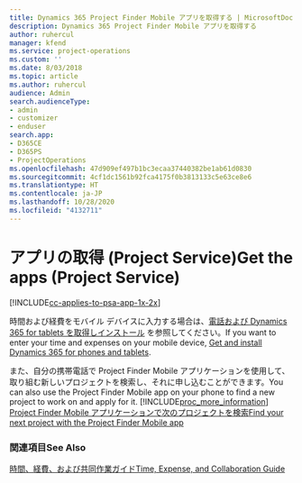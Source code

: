 ```yaml
---
title: Dynamics 365 Project Finder Mobile アプリを取得する | MicrosoftDocs
description: Dynamics 365 Project Finder Mobile アプリを取得する
author: ruhercul
manager: kfend
ms.service: project-operations
ms.custom: ''
ms.date: 8/03/2018
ms.topic: article
ms.author: ruhercul
audience: Admin
search.audienceType:
- admin
- customizer
- enduser
search.app:
- D365CE
- D365PS
- ProjectOperations
ms.openlocfilehash: 47d909ef497b1bc3ecaa37440382be1ab61d0830
ms.sourcegitcommit: 4cf1dc1561b92fca4175f0b3813133c5e63ce8e6
ms.translationtype: HT
ms.contentlocale: ja-JP
ms.lasthandoff: 10/28/2020
ms.locfileid: "4132711"
---
```

# <a name="get-the-apps-project-service"></a><span data-ttu-id="7e9ca-103">アプリの取得 (Project Service)</span><span class="sxs-lookup"><span data-stu-id="7e9ca-103">Get the apps (Project Service)</span></span>

[!INCLUDE[cc-applies-to-psa-app-1x-2x](../includes/cc-applies-to-psa-app-1x-2x.md)]

<span data-ttu-id="7e9ca-104">時間および経費をモバイル デバイスに入力する場合は、[電話および Dynamics 365 for tablets を取得しインストール](https://docs.microsoft.com/dynamics365/mobile-app/dynamics-365-phones-tablets-users-guide) を参照してください。</span><span class="sxs-lookup"><span data-stu-id="7e9ca-104">If you want to enter your time and expenses on your mobile device, [Get and install Dynamics 365 for phones and tablets](https://docs.microsoft.com/dynamics365/mobile-app/dynamics-365-phones-tablets-users-guide).</span></span>  
  
 <span data-ttu-id="7e9ca-105">また、自分の携帯電話で Project Finder Mobile アプリケーションを使用して、取り組む新しいプロジェクトを検索し、それに申し込むことができます。</span><span class="sxs-lookup"><span data-stu-id="7e9ca-105">You can also use the Project Finder Mobile app on your phone to find a new project to work on and apply for it.</span></span> [!INCLUDE[proc_more_information](../includes/proc-more-information.md)] <span data-ttu-id="7e9ca-106">[Project Finder Mobile アプリケーションで次のプロジェクトを検索](../psa/find-next-project-finder-mobile-app.md)</span><span class="sxs-lookup"><span data-stu-id="7e9ca-106">[Find your next project with the Project Finder Mobile app](../psa/find-next-project-finder-mobile-app.md)</span></span> 
  
### <a name="see-also"></a><span data-ttu-id="7e9ca-107">関連項目</span><span class="sxs-lookup"><span data-stu-id="7e9ca-107">See Also</span></span>  
 [<span data-ttu-id="7e9ca-108">時間、経費、および共同作業ガイド</span><span class="sxs-lookup"><span data-stu-id="7e9ca-108">Time, Expense, and Collaboration Guide</span></span>](../psa/time-expense-collaboration-guide.md)

